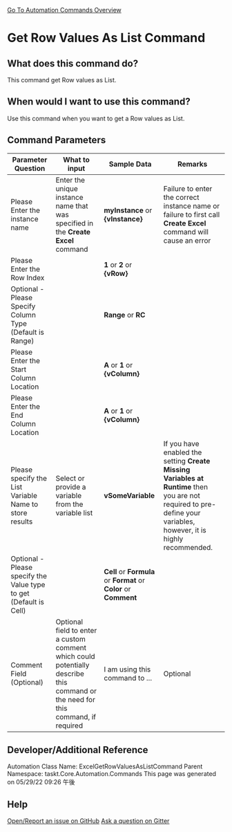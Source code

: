 <!--TITLE: Get Row Values As List Command -->
<!-- SUBTITLE: a command in the Excel Commands group. -->
[Go To Automation Commands Overview](/automation-commands.md)


# Get Row Values As List Command


## What does this command do?
This command get Row values as List.


## When would I want to use this command?
Use this command when you want to get a Row values as List.


## Command Parameters
| Parameter Question   	| What to input  	|  Sample Data 	| Remarks  	|
| ---                    | ---               | ---           | ---       |
|Please Enter the instance name|Enter the unique instance name that was specified in the **Create Excel** command|**myInstance** or **{vInstance}**|Failure to enter the correct instance name or failure to first call **Create Excel** command will cause an error|
|Please Enter the Row Index||**1** or **2** or **{vRow}**||
|Optional - Please Specify Column Type (Default is Range)||**Range** or **RC**||
|Please Enter the Start Column Location||**A** or **1** or **{vColumn}**||
|Please Enter the End Column Location||**A** or **1** or **{vColumn}**||
|Please specify the List Variable Name to store results|Select or provide a variable from the variable list|**vSomeVariable**|If you have enabled the setting **Create Missing Variables at Runtime** then you are not required to pre-define your variables, however, it is highly recommended.|
|Optional - Please specify the Value type to get (Default is Cell)||**Cell** or **Formula** or **Format** or **Color** or **Comment**||
|Comment Field (Optional)|Optional field to enter a custom comment which could potentially describe this command or the need for this command, if required|I am using this command to ...|Optional|


















## Developer/Additional Reference
Automation Class Name: ExcelGetRowValuesAsListCommand
Parent Namespace: taskt.Core.Automation.Commands
This page was generated on 05/29/22 09:26 午後


## Help
[Open/Report an issue on GitHub](https://github.com/saucepleez/taskt/issues/new)
[Ask a question on Gitter](https://gitter.im/taskt-rpa/Lobby)
